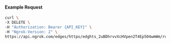 <!-- Code generated for API Clients. DO NOT EDIT. -->

#### Example Request

```bash
curl \
-X DELETE \
-H "Authorization: Bearer {API_KEY}" \
-H "Ngrok-Version: 2" \
https://api.ngrok.com/edges/https/edghts_2uBDhrvvXcHVpen2T4Ep504wmWm/routes/edghtsrt_2uBDhpwE4k2hFZSYggIJ44m0ERP/compression
```
